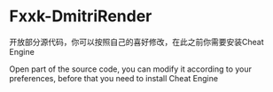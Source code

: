 # Fxxk-DmitriRender

开放部分源代码，你可以按照自己的喜好修改，在此之前你需要安装Cheat Engine

Open part of the source code, you can modify it according to your preferences, before that you need to install Cheat Engine

